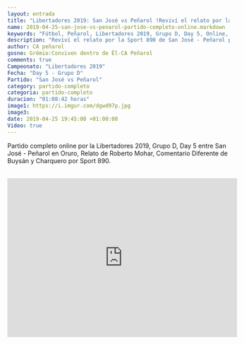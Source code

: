 ```yaml
---
layout: entrada
title: "Libertadores 2019: San José vs Peñarol !Reviví el relato por la Sport890 online!"
name: 2019-04-25-san-jose-vs-penarol-partido-completo-online.markdown
keywords: "Fútbol, Peñarol, Libertadores 2019, Grupo D, Day 5, Online, San José vs Peñarol, Video"
description: "Reviví el relato por la Sport 890 de San José - Peñarol por la Copa Libertadores 2019 Relato de Roberto Mohar y el Comentario diferente de Buysán y Charquero"
author: CA peñarol
gosne: Grêmio:Conviven dentro de Êl-CA Peñarol
comments: true
Campeonato: "Libertadores 2019"
Fecha: "Day 5 - Grupo D"
Partido: "San José vs Peñarol"
category: partido-completo
categoria: partido-completo
duracion: "01:08:42 horas"
image1: https://i.imgur.com/dgwd97p.jpg
image3:
date: 2019-04-25 19:45:00 +01:00:00
Video: true
---
```


Partido completo online por la Libertadores 2019, Grupo D, Day 5 entre San José - Peñarol en Oruro, Relato de Roberto Mohar, Comentario Diferente de Buysán y Charquero por Sport 890.

<br>

<iframe width="521" height="360" src="https://www.youtube.com/embed/-UUTFDO-KqM" frameborder="0" allow="accelerometer; autoplay; encrypted-media; gyroscope; picture-in-picture" allowfullscreen></iframe>

<br>

<!--<span style="color:yellow;">grabado con - </span> <a href="http://ffmpeg.org"><img src="{{ site.url }}/images/ffmpeg.png" width="55" style="border:1px solid green;"></a>-->
